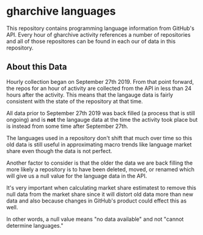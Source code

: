 # gharchive languages

This repository contains programming language information
from GitHub's API. Every hour of gharchive activity references
a number of repositories and all of those repositores can be 
found in each our of data in this repository.

## About this Data

Hourly collection began on September 27th 2019. From that point
forward, the repos for an hour of activity are collected from the
API in less than 24 hours after the activity. This means that
the langauge data is fairly consistent with the state of the
repository at that time.

All data prior to September 27th 2019 was back filled (a process
that is still ongoing) and is **not** the langauge data at the time
the activity took place but is instead from some time after
September 27th.

The languages used in a repository don't shift that much over time
so this old data is still useful in approximating macro trends like
language market share even though the data is not perfect.

Another factor to consider is that the older the data we are back filling
the more likely a repository is to have been deleted, moved, or renamed
which will give us a null value for the language data in the API.

It's very important when calculating market share estimatest to 
remove this null data from the market share since it
will distort old data more than new data and also because changes in
GitHub's product could effect this as well.

In other words, a null value means "no data available" and not
"cannot determine languages."
